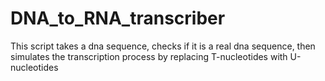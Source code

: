 # DNA_to_RNA_transcriber
This script takes a dna sequence, checks if it is a real dna sequence, then simulates the transcription process by replacing T-nucleotides with U-nucleotides
